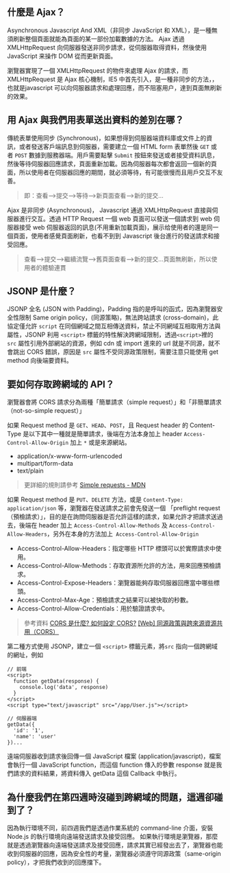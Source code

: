 ## 什麼是 Ajax？
Asynchronous Javascript And XML（非同步 JavaScript 和 XML），是一種無須刷新整個頁面就能為頁面的某一部份加載數據的方法。
Ajax 透過 XMLHttpRequest 向伺服器發送非同步請求，從伺服器取得資料，然後使用 JavaScript 来操作 DOM 從而更新頁面。

瀏覽器實現了一個 XMLHttpRequest 的物件來處理 Ajax 的請求，而 XMLHttpRequest 是 Ajax 核心機制，IE5 中首先引入，是一種非同步的方法，，也就是javascript 可以向伺服器請求和處理回應，而不阻塞用户，達到頁面無刷新的效果。

## 用 Ajax 與我們用表單送出資料的差別在哪？
傳統表單使用同步 (Synchronous)，如果想得到伺服器端資料庫或文件上的資訊，或者發送客戶端訊息到伺服器，需要建立一個 HTML form 表單然後 `GET` 或者 `POST` 數據到服務器端。用戶需要點擊 `Submit` 按鈕來發送或者接受資料訊息，然後等待伺服器回應請求，頁面重新加載。因為伺服器每次都會返回一個新的頁面，所以使用者在伺服器回應的期間，就必須等待，有可能很慢而且用戶交互不友善。
>即：查看—>提交—>等待—>新頁面查看—>新的提交...

Ajax 是非同步 (Asynchronous)， Javascript 通過 XMLHttpRequest 直接與伺服器進行交互。透過 HTTP Request 一個 web 頁面可以發送一個請求到 web 伺服器接受 web 伺服器返回的訊息(不用重新加載頁面)，展示给使用者的還是同一個頁面，使用者感覺頁面刷新，也看不到到 Javascript 後台進行的發送請求和接受回應。
>查看—>提交—>繼續流覽—>舊頁面查看—>新的提交...頁面無刷新，所以使用者的體驗連貫

## JSONP 是什麼？
JSONP 全名 (JSON with Padding)，Padding 指的是呼叫的函式，因為瀏覽器安全性限制 Same origin policy，(同源策略)，無法跨站請求 (cross-domain)，此協定僅允許 `script` 在同個網域之間互相傳送資料，禁止不同網域互相取用方法與屬性，JSONP 利用 `<script>` 標籤的特性解決跨網域限制，透過`<script>`裡的 `src` 屬性引用外部網站的資源，例如 cdn 或 import 進來的 url 就是不同源，就不會跳出 CORS 錯誤，原因是 `src` 屬性不受同源政策限制，需要注意只能使用 get method 向後端要資料。

## 要如何存取跨網域的 API？
瀏覽器會將 CORS 請求分為兩種「簡單請求（simple request）」和「非簡單請求（not-so-simple request）」

如果 Request method 是 `GET`、`HEAD`、`POST`，且 Request header 的 Content-Type 是以下其中一種就是簡單請求，後端在方法本身加上 header `Access-Control-Allow-Origin` 加上 `*` 或是來源網站。

  - application/x-www-form-urlencoded
  - multipart/form-data
  - text/plain

 >更詳細的規則請參考 [Simple requests - MDN](https://developer.mozilla.org/en-US/docs/Web/HTTP/CORS)

  如果 Request method 是 `PUT`、`DELETE` 方法，或是 `Content-Type: application/json` 等，瀏覽器在發送請求之前會先發送一個 「preflight request（預檢請求）」，目的是在詢問伺服器是否允許這樣的請求，如果允許才把請求送過去，後端在 header 加上 `Access-Control-Allow-Methods` 及 `Access-Control-Allow-Headers`，另外在本身的方法加上` Access-Control-Allow-Origin` 

  - Access-Control-Allow-Headers：指定哪些 HTTP 標頭可以於實際請求中使用。
  - Access-Control-Allow-Methods：存取資源所允許的方法，用來回應預檢請求。
  - Access-Control-Expose-Headers：瀏覽器能夠存取伺服器回應當中哪些標頭。
  - Access-Control-Max-Age：預檢請求之結果可以被快取的秒數。
  - Access-Control-Allow-Credentials：用於驗證請求中。

>參考資料 
[ CORS 是什麼? 如何設定 CORS?](https://shubo.io/what-is-cors/)
[[Web] 同源政策與跨來源資源共用（CORS）](https://pjchender.dev/webdev/web-cors/)

第二種方式使用 JSONP，建立一個 `<script>` 標籤元素，將`src` 指向一個跨網域的網址，例如
```
// 前端
<script>
  function getData(response) {
    console.log('data', response)
  }
</script>
<script type="text/javascript" src="/app/User.js"></script>
```
```
// 伺服器端
getData({
  'id': '1',
  'name': 'user'
})...
```

遠端伺服器收到請求後回傳一個 JavaScript 檔案 (application/javascript)，檔案會執行一個 JavaScript function，而這個 function 傳入的參數 response 就是我們請求的資料結果，將資料傳入 getData 這個 Callback 中執行。

## 為什麼我們在第四週時沒碰到跨網域的問題，這週卻碰到了？
因為執行環境不同，前四週我們是透過作業系統的 command-line 介面，安裝 Node.js 的執行環境向遠端發送請求及接受回應。
如果執行環境是瀏覽器，那麼就是透過瀏覽器向遠端發送請求及接受回應，請求其實已經發出去了，瀏覽器也能收到伺服器的回應，因為安全性的考量，瀏覽器必須遵守同源政策（same-origin policy），才把我們收到的回應擋下。
